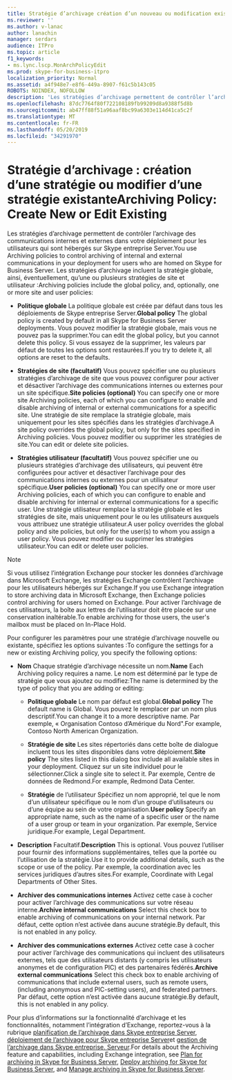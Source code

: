 ```yaml
---
title: Stratégie d’archivage création d’un nouveau ou modification existant
ms.reviewer: ''
ms.author: v-lanac
author: lanachin
manager: serdars
audience: ITPro
ms.topic: article
f1_keywords:
- ms.lync.lscp.MonArchPolicyEdit
ms.prod: skype-for-business-itpro
localization_priority: Normal
ms.assetid: a4f948e7-e8f6-449a-8907-f61c5b143c05
ROBOTS: NOINDEX, NOFOLLOW
description: 'Les stratégies d’archivage permettent de contrôler l’archivage des communications internes et externes dans votre déploiement pour les utilisateurs qui sont hébergés sur Skype entreprise Server. Les stratégies d’archivage incluent la stratégie globale, ainsi, éventuellement, qu’une ou plusieurs stratégies de site et utilisateur :'
ms.openlocfilehash: 87dc7764f80f722108189fb99209d8a9388f5d8b
ms.sourcegitcommit: ab47ff88f51a96aaf8bc99a6303e114d41ca5c2f
ms.translationtype: MT
ms.contentlocale: fr-FR
ms.lasthandoff: 05/20/2019
ms.locfileid: "34291970"
---
```

# <a name="archiving-policy-create-new-or-edit-existing"></a><span data-ttu-id="a713a-104">Stratégie d’archivage : création d’une stratégie ou modifier d’une stratégie existante</span><span class="sxs-lookup"><span data-stu-id="a713a-104">Archiving Policy: Create New or Edit Existing</span></span>
 
<span data-ttu-id="a713a-105">Les stratégies d’archivage permettent de contrôler l’archivage des communications internes et externes dans votre déploiement pour les utilisateurs qui sont hébergés sur Skype entreprise Server.</span><span class="sxs-lookup"><span data-stu-id="a713a-105">You use Archiving policies to control archiving of internal and external communications in your deployment for users who are homed on Skype for Business Server.</span></span> <span data-ttu-id="a713a-106">Les stratégies d’archivage incluent la stratégie globale, ainsi, éventuellement, qu’une ou plusieurs stratégies de site et utilisateur :</span><span class="sxs-lookup"><span data-stu-id="a713a-106">Archiving policies include the global policy, and, optionally, one or more site and user policies:</span></span>
  
- <span data-ttu-id="a713a-107">**Politique globale** La politique globale est créée par défaut dans tous les déploiements de Skype entreprise Server.</span><span class="sxs-lookup"><span data-stu-id="a713a-107">**Global policy** The global policy is created by default in all Skype for Business Server deployments.</span></span> <span data-ttu-id="a713a-108">Vous pouvez modifier la stratégie globale, mais vous ne pouvez pas la supprimer.</span><span class="sxs-lookup"><span data-stu-id="a713a-108">You can edit the global policy, but you cannot delete this policy.</span></span> <span data-ttu-id="a713a-109">Si vous essayez de la supprimer, les valeurs par défaut de toutes les options sont restaurées.</span><span class="sxs-lookup"><span data-stu-id="a713a-109">If you try to delete it, all options are reset to the defaults.</span></span>
    
- <span data-ttu-id="a713a-110">**Stratégies de site (facultatif)** Vous pouvez spécifier une ou plusieurs stratégies d’archivage de site que vous pouvez configurer pour activer et désactiver l’archivage des communications internes ou externes pour un site spécifique.</span><span class="sxs-lookup"><span data-stu-id="a713a-110">**Site policies (optional)** You can specify one or more site Archiving policies, each of which you can configure to enable and disable archiving of internal or external communications for a specific site.</span></span> <span data-ttu-id="a713a-111">Une stratégie de site remplace la stratégie globale, mais uniquement pour les sites spécifiés dans les stratégies d’archivage.</span><span class="sxs-lookup"><span data-stu-id="a713a-111">A site policy overrides the global policy, but only for the sites specified in Archiving policies.</span></span> <span data-ttu-id="a713a-112">Vous pouvez modifier ou supprimer les stratégies de site.</span><span class="sxs-lookup"><span data-stu-id="a713a-112">You can edit or delete site policies.</span></span>
    
- <span data-ttu-id="a713a-113">**Stratégies utilisateur (facultatif)** Vous pouvez spécifier une ou plusieurs stratégies d’archivage des utilisateurs, qui peuvent être configurées pour activer et désactiver l’archivage pour des communications internes ou externes pour un utilisateur spécifique.</span><span class="sxs-lookup"><span data-stu-id="a713a-113">**User policies (optional)** You can specify one or more user Archiving policies, each of which you can configure to enable and disable archiving for internal or external communications for a specific user.</span></span> <span data-ttu-id="a713a-114">Une stratégie utilisateur remplace la stratégie globale et les stratégies de site, mais uniquement pour le ou les utilisateurs auxquels vous attribuez une stratégie utilisateur.</span><span class="sxs-lookup"><span data-stu-id="a713a-114">A user policy overrides the global policy and site policies, but only for the user(s) to whom you assign a user policy.</span></span> <span data-ttu-id="a713a-115">Vous pouvez modifier ou supprimer les stratégies utilisateur.</span><span class="sxs-lookup"><span data-stu-id="a713a-115">You can edit or delete user policies.</span></span>
    
> [!NOTE]
> <span data-ttu-id="a713a-116">Si vous utilisez l’intégration Exchange pour stocker les données d’archivage dans Microsoft Exchange, les stratégies Exchange contrôlent l’archivage pour les utilisateurs hébergés sur Exchange.</span><span class="sxs-lookup"><span data-stu-id="a713a-116">If you use Exchange integration to store archiving data in Microsoft Exchange, then Exchange policies control archiving for users homed on Exchange.</span></span> <span data-ttu-id="a713a-117">Pour activer l’archivage de ces utilisateurs, la boîte aux lettres de l’utilisateur doit être placée sur une conservation inaltérable.</span><span class="sxs-lookup"><span data-stu-id="a713a-117">To enable archiving for those users, the user's mailbox must be placed on In-Place Hold.</span></span> 
  
<span data-ttu-id="a713a-118">Pour configurer les paramètres pour une stratégie d’archivage nouvelle ou existante, spécifiez les options suivantes :</span><span class="sxs-lookup"><span data-stu-id="a713a-118">To configure the settings for a new or existing Archiving policy, you specify the following options:</span></span>
- <span data-ttu-id="a713a-119">**Nom** Chaque stratégie d’archivage nécessite un nom.</span><span class="sxs-lookup"><span data-stu-id="a713a-119">**Name** Each Archiving policy requires a name.</span></span> <span data-ttu-id="a713a-120">Le nom est déterminé par le type de stratégie que vous ajoutez ou modifiez:</span><span class="sxs-lookup"><span data-stu-id="a713a-120">The name is determined by the type of policy that you are adding or editing:</span></span>
    
  - <span data-ttu-id="a713a-121">**Politique globale** Le nom par défaut est global.</span><span class="sxs-lookup"><span data-stu-id="a713a-121">**Global policy** The default name is Global.</span></span> <span data-ttu-id="a713a-122">Vous pouvez le remplacer par un nom plus descriptif.</span><span class="sxs-lookup"><span data-stu-id="a713a-122">You can change it to a more descriptive name.</span></span> <span data-ttu-id="a713a-123">Par exemple, « Organisation Contoso d’Amérique du Nord".</span><span class="sxs-lookup"><span data-stu-id="a713a-123">For example, Contoso North American Organization.</span></span>
    
  - <span data-ttu-id="a713a-124">**Stratégie de site** Les sites répertoriés dans cette boîte de dialogue incluent tous les sites disponibles dans votre déploiement.</span><span class="sxs-lookup"><span data-stu-id="a713a-124">**Site policy** The sites listed in this dialog box include all available sites in your deployment.</span></span> <span data-ttu-id="a713a-125">Cliquez sur un site individuel pour le sélectionner.</span><span class="sxs-lookup"><span data-stu-id="a713a-125">Click a single site to select it.</span></span> <span data-ttu-id="a713a-126">Par exemple, Centre de données de Redmond.</span><span class="sxs-lookup"><span data-stu-id="a713a-126">For example, Redmond Data Center.</span></span>
    
  - <span data-ttu-id="a713a-127">**Stratégie** de l’utilisateur Spécifiez un nom approprié, tel que le nom d’un utilisateur spécifique ou le nom d’un groupe d’utilisateurs ou d’une équipe au sein de votre organisation.</span><span class="sxs-lookup"><span data-stu-id="a713a-127">**User policy** Specify an appropriate name, such as the name of a specific user or the name of a user group or team in your organization.</span></span> <span data-ttu-id="a713a-128">Par exemple, Service juridique.</span><span class="sxs-lookup"><span data-stu-id="a713a-128">For example, Legal Department.</span></span>
    
- <span data-ttu-id="a713a-129">**Description** Facultatif.</span><span class="sxs-lookup"><span data-stu-id="a713a-129">**Description** This is optional.</span></span> <span data-ttu-id="a713a-130">Vous pouvez l’utiliser pour fournir des informations supplémentaires, telles que la portée ou l’utilisation de la stratégie.</span><span class="sxs-lookup"><span data-stu-id="a713a-130">Use it to provide additional details, such as the scope or use of the policy.</span></span> <span data-ttu-id="a713a-131">Par exemple, la coordination avec les services juridiques d’autres sites.</span><span class="sxs-lookup"><span data-stu-id="a713a-131">For example, Coordinate with Legal Departments of Other Sites.</span></span>
    
- <span data-ttu-id="a713a-132">**Archiver des communications internes** Activez cette case à cocher pour activer l’archivage des communications sur votre réseau interne.</span><span class="sxs-lookup"><span data-stu-id="a713a-132">**Archive internal communications** Select this check box to enable archiving of communications on your internal network.</span></span> <span data-ttu-id="a713a-133">Par défaut, cette option n’est activée dans aucune stratégie.</span><span class="sxs-lookup"><span data-stu-id="a713a-133">By default, this is not enabled in any policy.</span></span>
    
- <span data-ttu-id="a713a-134">**Archiver des communications externes** Activez cette case à cocher pour activer l’archivage des communications qui incluent des utilisateurs externes, tels que des utilisateurs distants (y compris les utilisateurs anonymes et de configuration PIC) et des partenaires fédérés.</span><span class="sxs-lookup"><span data-stu-id="a713a-134">**Archive external communications** Select this check box to enable archiving of communications that include external users, such as remote users, (including anonymous and PIC-setting users), and federated partners.</span></span> <span data-ttu-id="a713a-135">Par défaut, cette option n’est activée dans aucune stratégie.</span><span class="sxs-lookup"><span data-stu-id="a713a-135">By default, this is not enabled in any policy.</span></span>
    
<span data-ttu-id="a713a-136">Pour plus d’informations sur la fonctionnalité d’archivage et les fonctionnalités, notamment l’intégration d’Exchange, reportez-vous à la rubrique [planification de l’archivage dans Skype entreprise Server](../../../plan-your-deployment/archiving/archiving.md), [déploiement de l’archivage pour Skype entreprise Server](../../../deploy/deploy-archiving/deploy-archiving.md)et [gestion de l’archivage dans Skype entreprise. Serveur](../../../manage/archiving/archiving.md).</span><span class="sxs-lookup"><span data-stu-id="a713a-136">For details about the Archiving feature and capabilities, including Exchange integration, see [Plan for archiving in Skype for Business Server](../../../plan-your-deployment/archiving/archiving.md), [Deploy archiving for Skype for Business Server](../../../deploy/deploy-archiving/deploy-archiving.md), and [Manage archiving in Skype for Business Server](../../../manage/archiving/archiving.md).</span></span>

